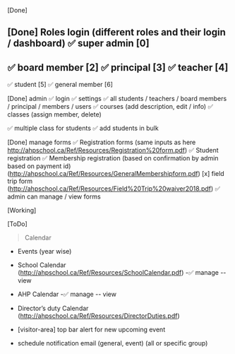 [Done]

[Done] Roles login (different roles and their login / dashboard)
✅ super admin [0]
---
✅ board member [2]
✅ principal [3]
✅ teacher [4]
---
✅ student [5]
✅ general member [6]

[Done] admin
✅ login
✅ settings
✅ all students / teachers / board members / principal / members / users
✅ courses (add description, edit / info)
✅ classes (assign member, delete)

✅ multiple class for students
✅ add students in bulk

[Done] manage forms
✅ Registration forms (same inputs as here http://ahpschool.ca/Ref/Resources/Registration%20form.pdf)
✅ Student registration 
✅ Membership registration (based on confirmation by admin based on payment id) (http://ahpschool.ca/Ref/Resources/GeneralMembershipform.pdf)
[x] field trip form (http://ahpschool.ca/Ref/Resources/Field%20Trip%20waiver2018.pdf)
✅ admin can manage / view forms

[Working]

[ToDo]

> Calendar
- Events (year wise)

- School Calendar (http://ahpschool.ca/Ref/Resources/SchoolCalendar.pdf)
-✅ manage
-- view

- AHP Calendar
-✅ manage
-- view

- Director’s duty Calendar (http://ahpschool.ca/Ref/Resources/DirectorDuties.pdf)
- [visitor-area] top bar alert for new upcoming event

- schedule notification email (general, event) (all or specific group)